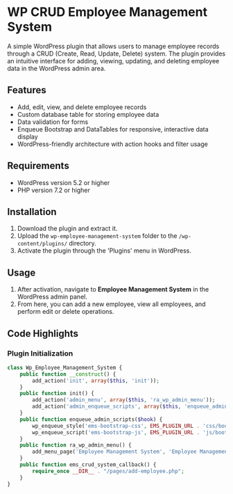 # WP CRUD Employee Management System

A simple WordPress plugin that allows users to manage employee records through a CRUD (Create, Read, Update, Delete) system. The plugin provides an intuitive interface for adding, viewing, updating, and deleting employee data in the WordPress admin area.

## Features

- Add, edit, view, and delete employee records
- Custom database table for storing employee data
- Data validation for forms
- Enqueue Bootstrap and DataTables for responsive, interactive data display
- WordPress-friendly architecture with action hooks and filter usage

## Requirements

- WordPress version 5.2 or higher
- PHP version 7.2 or higher

## Installation

1. Download the plugin and extract it.
2. Upload the `wp-employee-management-system` folder to the `/wp-content/plugins/` directory.
3. Activate the plugin through the 'Plugins' menu in WordPress.

## Usage

1. After activation, navigate to **Employee Management System** in the WordPress admin panel.
2. From here, you can add a new employee, view all employees, and perform edit or delete operations.



## Code Highlights

### Plugin Initialization

```php
class Wp_Employee_Management_System {
    public function __construct() {
        add_action('init', array($this, 'init'));
    }
    public function init() {
        add_action('admin_menu', array($this, 'ra_wp_admin_menu'));
        add_action('admin_enqueue_scripts', array($this, 'enqueue_admin_scripts'));
    }
    public function enqueue_admin_scripts($hook) {
        wp_enqueue_style('ems-bootstrap-css', EMS_PLUGIN_URL . 'css/bootstrap.min.css');
        wp_enqueue_script('ems-bootstrap-js', EMS_PLUGIN_URL . 'js/bootstrap.min.js', array('jquery'));
    }
    public function ra_wp_admin_menu() {
        add_menu_page('Employee Management System', 'Employee Management System', 'manage_options', 'employee-system', array($this, 'ems_crud_system_callback'));
    }
    public function ems_crud_system_callback() {
        require_once __DIR__ . "/pages/add-employee.php";
    }
}
